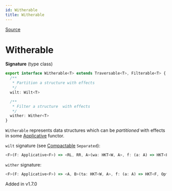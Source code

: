 ```yaml
---
id: Witherable
title: Witherable
---
```


[Source](https://github.com/gcanti/fp-ts/blob/master/src/Witherable.ts)

# Witherable

**Signature** (type class)

```ts
export interface Witherable<T> extends Traversable<T>, Filterable<T> {
  /**
   * Partition a structure with effects
   */
  wilt: Wilt<T>

  /**
   * Filter a structure  with effects
   */
  wither: Wither<T>
}
```

`Witherable` represents data structures which can be _partitioned_ with effects in some [Applicative](./Applicative.md) functor.

`wilt` signature (see [Compactable](./Compactable.md) `Separated`):

```ts
<F>(F: Applicative<F>) => <RL, RR, A>(wa: HKT<W, A>, f: (a: A) => HKT<F, Either<RL, RR>>) => HKT<F, Separated<HKT<W, RL>, HKT<W, RR>>>
```

`wither` signature:

```ts
<F>(F: Applicative<F>) => <A, B>(ta: HKT<W, A>, f: (a: A) => HKT<F, Option<B>>) => HKT<F, HKT<W, B>>
```

Added in v1.7.0
